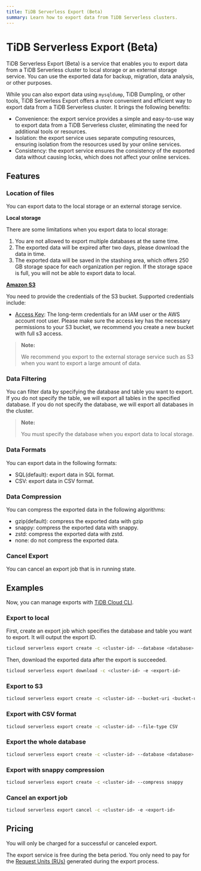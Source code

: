 ```yaml
---
title: TiDB Serverless Export (Beta)
summary: Learn how to export data from TiDB Serverless clusters.
---
```


# TiDB Serverless Export (Beta)

TiDB Serverless Export (Beta) is a service that enables you to export data from a TiDB Serverless cluster to local storage or an external storage service. You can use the exported data for backup, migration, data analysis, or other purposes.

While you can also export data using `mysqldump`, TiDB Dumpling, or other tools, TiDB Serverless Export offers a more convenient and efficient way to export data from a TiDB Serverless cluster. It brings the following benefits:

- Convenience: the export service provides a simple and easy-to-use way to export data from a TiDB Serverless cluster, eliminating the need for additional tools or resources.
- Isolation: the export service uses separate computing resources, ensuring isolation from the resources used by your online services.
- Consistency: the export service ensures the consistency of the exported data without causing locks, which does not affect your online services.

## Features

### Location of files

You can export data to the local storage or an external storage service.

**Local storage**

There are some limitations when you export data to local storage:

1. You are not allowed to export multiple databases at the same time.
2. The exported data will be expired after two days, please download the data in time.
3. The exported data will be saved in the stashing area, which offers 250 GB storage space for each organization per region. If the storage space is full, you will not be able to export data to local.

**[Amazon S3](https://aws.amazon.com/s3/)**

You need to provide the credentials of the S3 bucket. Supported credentials include:

- [Access Key](https://docs.aws.amazon.com/IAM/latest/UserGuide/id_credentials_access-keys.html): The long-term credentials for an IAM user or the AWS account root user. Please make sure the access key has the necessary permissions to your S3 bucket, we recommend you create a new bucket with full s3 access.

> **Note:**
>
> We recommend you export to the external storage service such as S3 when you want to export a large amount of data.

### Data Filtering

You can filter data by specifying the database and table you want to export. If you do not specify the table, we will export all tables in the specified database. If you do not specify the database, we will export all databases in the cluster.

> **Note:**
>
> You must specify the database when you export data to local storage.

### Data Formats

You can export data in the following formats:

- SQL(default): export data in SQL format.
- CSV: export data in CSV format.

### Data Compression

You can compress the exported data in the following algorithms:

- gzip(default): compress the exported data with gzip
- snappy: compress the exported data with snappy.
- zstd: compress the exported data with zstd.
- none: do not compress the exported data.

### Cancel Export

You can cancel an export job that is in running state.

## Examples

Now, you can manage exports with [TiDB Cloud CLI](/tidb-cloud/cli-reference.md).

### Export to local

First, create an export job which specifies the database and table you want to export. It will output the export ID.

   ```sh
   ticloud serverless export create -c <cluster-id> --database <database> --table <table>
   ```

Then, download the exported data after the export is succeeded.

   ```sh
   ticloud serverless export download -c <cluster-id> -e <export-id>
   ```

### Export to S3

   ```sh
   ticloud serverless export create -c <cluster-id> --bucket-uri <bucket-uri> --access-key-id <access-key-id> --secret-access-key <secret-access-key>
   ```

### Export with CSV format

   ```sh
   ticloud serverless export create -c <cluster-id> --file-type CSV
   ```

### Export the whole database

   ```sh
   ticloud serverless export create -c <cluster-id> --database <database>
   ```

### Export with snappy compression

   ```sh
   ticloud serverless export create -c <cluster-id> --compress snappy
   ```

### Cancel an export job

   ```sh
   ticloud serverless export cancel -c <cluster-id> -e <export-id>
   ```

## Pricing

You will only be charged for a successful or canceled export.

The export service is free during the beta period. You only need to pay for the [Request Units (RUs)](/tidb-cloud/tidb-cloud-glossary.md#request-unit) generated during the export process.